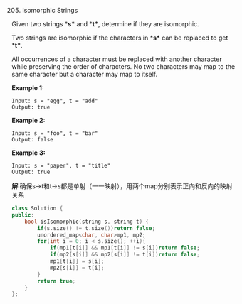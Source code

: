 205. Isomorphic Strings

Given two strings ***s\*** and ***t\***, determine if they are isomorphic.

Two strings are isomorphic if the characters in ***s\*** can be replaced to get ***t\***.

All occurrences of a character must be replaced with another character while preserving the order of characters. No two characters may map to the same character but a character may map to itself.

**Example 1:**

```
Input: s = "egg", t = "add"
Output: true
```

**Example 2:**

```
Input: s = "foo", t = "bar"
Output: false
```

**Example 3:**

```
Input: s = "paper", t = "title"
Output: true
```

**解**	确保s->t和t->s都是单射（一一映射），用两个map分别表示正向和反向的映射关系

```c++
class Solution {
public:
    bool isIsomorphic(string s, string t) {
        if(s.size() != t.size())return false;
        unordered_map<char, char>mp1, mp2;
        for(int i = 0; i < s.size(); ++i){
            if(mp1[t[i]] && mp1[t[i]] != s[i])return false;
            if(mp2[s[i]] && mp2[s[i]] != t[i])return false;
            mp1[t[i]] = s[i];
            mp2[s[i]] = t[i];
        }
        return true;
    }
};
```

